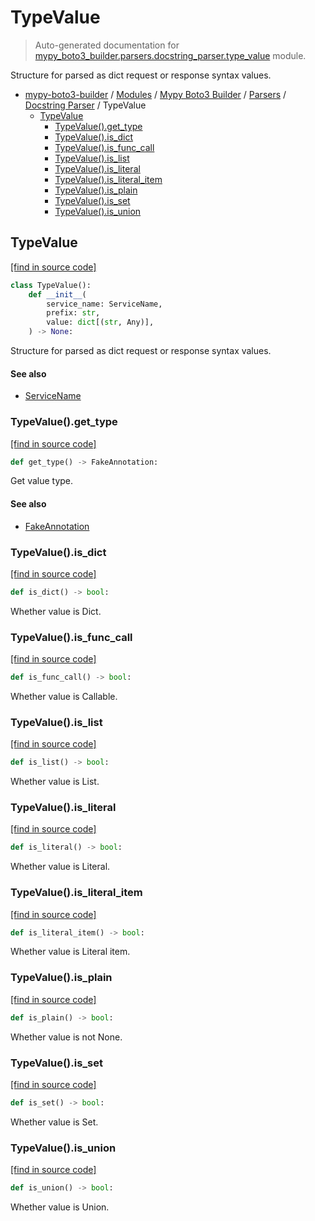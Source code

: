 # TypeValue

> Auto-generated documentation for [mypy_boto3_builder.parsers.docstring_parser.type_value](https://github.com/vemel/mypy_boto3_builder/blob/main/mypy_boto3_builder/parsers/docstring_parser/type_value.py) module.

Structure for parsed as dict request or response syntax values.

- [mypy-boto3-builder](../../../README.md#mypy_boto3_builder) / [Modules](../../../MODULES.md#mypy-boto3-builder-modules) / [Mypy Boto3 Builder](../../index.md#mypy-boto3-builder) / [Parsers](../index.md#parsers) / [Docstring Parser](index.md#docstring-parser) / TypeValue
    - [TypeValue](#typevalue)
        - [TypeValue().get_type](#typevalueget_type)
        - [TypeValue().is_dict](#typevalueis_dict)
        - [TypeValue().is_func_call](#typevalueis_func_call)
        - [TypeValue().is_list](#typevalueis_list)
        - [TypeValue().is_literal](#typevalueis_literal)
        - [TypeValue().is_literal_item](#typevalueis_literal_item)
        - [TypeValue().is_plain](#typevalueis_plain)
        - [TypeValue().is_set](#typevalueis_set)
        - [TypeValue().is_union](#typevalueis_union)

## TypeValue

[[find in source code]](https://github.com/vemel/mypy_boto3_builder/blob/main/mypy_boto3_builder/parsers/docstring_parser/type_value.py#L20)

```python
class TypeValue():
    def __init__(
        service_name: ServiceName,
        prefix: str,
        value: dict[(str, Any)],
    ) -> None:
```

Structure for parsed as dict request or response syntax values.

#### See also

- [ServiceName](../../service_name.md#servicename)

### TypeValue().get_type

[[find in source code]](https://github.com/vemel/mypy_boto3_builder/blob/main/mypy_boto3_builder/parsers/docstring_parser/type_value.py#L218)

```python
def get_type() -> FakeAnnotation:
```

Get value type.

#### See also

- [FakeAnnotation](../../type_annotations/fake_annotation.md#fakeannotation)

### TypeValue().is_dict

[[find in source code]](https://github.com/vemel/mypy_boto3_builder/blob/main/mypy_boto3_builder/parsers/docstring_parser/type_value.py#L49)

```python
def is_dict() -> bool:
```

Whether value is Dict.

### TypeValue().is_func_call

[[find in source code]](https://github.com/vemel/mypy_boto3_builder/blob/main/mypy_boto3_builder/parsers/docstring_parser/type_value.py#L79)

```python
def is_func_call() -> bool:
```

Whether value is Callable.

### TypeValue().is_list

[[find in source code]](https://github.com/vemel/mypy_boto3_builder/blob/main/mypy_boto3_builder/parsers/docstring_parser/type_value.py#L55)

```python
def is_list() -> bool:
```

Whether value is List.

### TypeValue().is_literal

[[find in source code]](https://github.com/vemel/mypy_boto3_builder/blob/main/mypy_boto3_builder/parsers/docstring_parser/type_value.py#L61)

```python
def is_literal() -> bool:
```

Whether value is Literal.

### TypeValue().is_literal_item

[[find in source code]](https://github.com/vemel/mypy_boto3_builder/blob/main/mypy_boto3_builder/parsers/docstring_parser/type_value.py#L184)

```python
def is_literal_item() -> bool:
```

Whether value is Literal item.

### TypeValue().is_plain

[[find in source code]](https://github.com/vemel/mypy_boto3_builder/blob/main/mypy_boto3_builder/parsers/docstring_parser/type_value.py#L85)

```python
def is_plain() -> bool:
```

Whether value is not None.

### TypeValue().is_set

[[find in source code]](https://github.com/vemel/mypy_boto3_builder/blob/main/mypy_boto3_builder/parsers/docstring_parser/type_value.py#L67)

```python
def is_set() -> bool:
```

Whether value is Set.

### TypeValue().is_union

[[find in source code]](https://github.com/vemel/mypy_boto3_builder/blob/main/mypy_boto3_builder/parsers/docstring_parser/type_value.py#L73)

```python
def is_union() -> bool:
```

Whether value is Union.
